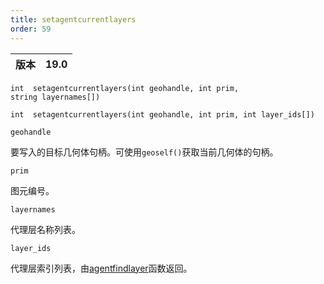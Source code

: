 ```yaml
---
title: setagentcurrentlayers
order: 59
---
```

| 版本 | 19.0 |
| --- | --- |

`int  setagentcurrentlayers(int geohandle, int prim, string layernames[])`

`int  setagentcurrentlayers(int geohandle, int prim, int layer_ids[])`

`geohandle`

要写入的目标几何体句柄。可使用`geoself()`获取当前几何体的句柄。

`prim`

图元编号。

`layernames`

代理层名称列表。

`layer_ids`

代理层索引列表，由[agentfindlayer](./agentfindlayer "查找代理定义中某层的索引")函数返回。
